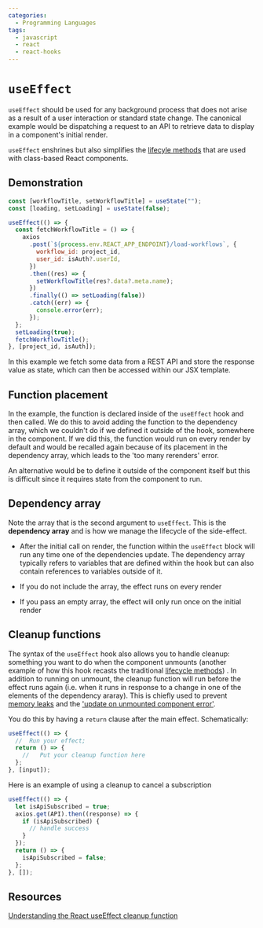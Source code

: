 ```yaml
---
categories:
  - Programming Languages
tags:
  - javascript
  - react
  - react-hooks
---
```


# `useEffect`

`useEffect` should be used for any background process that does not arise as a
result of a user interaction or standard state change. The canonical example
would be dispatching a request to an API to retrieve data to display in a
component's initial render.

`useEffect` enshrines but also simplifies the
[lifecyle methods](./../Classes/Lifecycle_methods.md) that are used with
class-based React components.

## Demonstration

```jsx
const [workflowTitle, setWorkflowTitle] = useState("");
const [loading, setLoading] = useState(false);

useEffect(() => {
  const fetchWorkflowTitle = () => {
    axios
      .post(`${process.env.REACT_APP_ENDPOINT}/load-workflows`, {
        workflow_id: project_id,
        user_id: isAuth?.userId,
      })
      .then((res) => {
        setWorkflowTitle(res?.data?.meta.name);
      })
      .finally(() => setLoading(false))
      .catch((err) => {
        console.error(err);
      });
  };
  setLoading(true);
  fetchWorkflowTitle();
}, [project_id, isAuth]);
```

In this example we fetch some data from a REST API and store the response value
as state, which can then be accessed within our JSX template.

## Function placement

In the example, the function is declared inside of the `useEffect` hook and then
called. We do this to avoid adding the function to the dependency array, which
we couldn't do if we defined it outside of the hook, somewhere in the component.
If we did this, the function would run on every render by default and would be
recalled again because of its placement in the dependency array, which leads to
the 'too many rerenders' error.

An alternative would be to define it outside of the component itself but this is
difficult since it requires state from the component to run.

## Dependency array

Note the array that is the second argument to `useEffect`. This is the
**dependency array** and is how we manage the lifecycle of the side-effect.

- After the initial call on render, the function within the `useEffect` block
  will run any time one of the dependencies update. The dependency array
  typically refers to variables that are defined within the hook but can also
  contain references to variables outside of it.

- If you do not include the array, the effect runs on every render

- If you pass an empty array, the effect will only run once on the initial
  render

## Cleanup functions

The syntax of the `useEffect` hook also allows you to handle cleanup: something
you want to do when the component unmounts (another example of how this hook
recasts the traditional [lifecycle methods](./../Classes/Lifecycle_methods.md))
. In addition to running on unmount, the cleanup function will run before the
effect runs again (i.e. when it runs in response to a change in one of the
elements of the dependency araray). This is chiefly used to prevent
[memory leaks](../../../Software_Engineering/Memory_leaks.md) and the
['update on unmounted component error'](../Errors.md#state-update-on-unmounted-component).

You do this by having a `return` clause after the main effect. Schematically:

```js
useEffect(() => {
  //  Run your effect;
  return () => {
    //   Put your cleanup function here
  };
}, [input]);
```

Here is an example of using a cleanup to cancel a subscription

```js
useEffect(() => {
  let isApiSubscribed = true;
  axios.get(API).then((response) => {
    if (isApiSubscribed) {
      // handle success
    }
  });
  return () => {
    isApiSubscribed = false;
  };
}, []);
```

## Resources

[Understanding the React useEffect cleanup function](https://blog.logrocket.com/understanding-react-useeffect-cleanup-function/)
